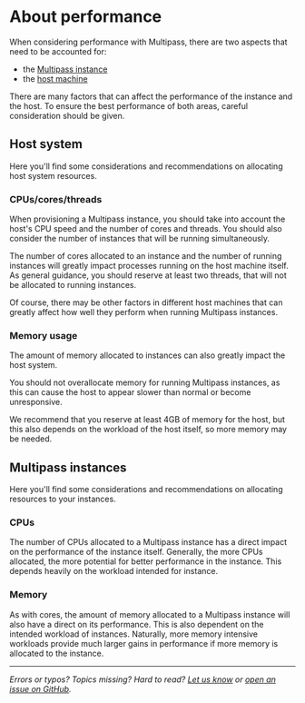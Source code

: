 # About performance
When considering performance with Multipass, there are two aspects that need to be accounted for:

* the [Multipass instance](/explanation/instance) 
* the [host machine](/explanation/host)

There are many factors that can affect the performance of the instance and the host.  To ensure the best performance of both areas, careful consideration should be given. 

## Host system

Here you'll find some considerations and recommendations on allocating host system resources.

### CPUs/cores/threads

When provisioning a Multipass instance, you should take into account the host's CPU speed and the number of cores and threads.  You should also consider the number of instances that will be running simultaneously.  

The number of cores allocated to an instance and the number of running instances will greatly impact processes running on the host machine itself.  As general guidance, you should reserve at least two threads, that will not be allocated to running instances.  

Of course, there may be other factors in different host machines that can greatly affect how well they perform when running Multipass instances.

### Memory usage

The amount of memory allocated to instances can also greatly impact the host system. 

You should not overallocate memory for running Multipass instances, as this can cause the host to appear slower than normal or become unresponsive.  

We recommend that you reserve at least 4GB of memory for the host, but this also depends on the workload of the host itself, so more memory may be needed.

## Multipass instances

Here you'll find some considerations and recommendations on allocating resources to your instances.

### CPUs

The number of CPUs allocated to a Multipass instance has a direct impact on the performance of the instance itself.  Generally, the more CPUs allocated, the more potential for better performance in the instance.  This depends heavily on the workload intended for instance.

### Memory

As with cores, the amount of memory allocated to a Multipass instance will also have a direct on its performance.  This is also dependent on the intended workload of instances. Naturally, more memory intensive workloads provide much larger gains in performance if more memory is allocated to the instance.

---

*Errors or typos? Topics missing? Hard to read? <a href="https://docs.google.com/forms/d/e/1FAIpQLSd0XZDU9sbOCiljceh3rO_rkp6vazy2ZsIWgx4gsvl_Sec4Ig/viewform?usp=pp_url&entry.317501128=https://multipass.run/docs/about-performance" target="_blank">Let us know</a> or <a href="https://github.com/canonical/multipass/issues/new/choose" target="_blank">open an issue on GitHub</a>.*


